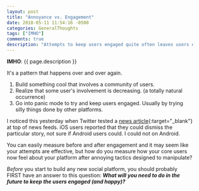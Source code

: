 ```yaml
---
layout: post
title: "Annoyance vs. Engagement"
date: 2018-05-11 11:54:16 -0500
categories: GeneralThoughts
tags: ["IMHO"]
comments: true
description: "Attempts to keep users engaged quite often leaves users enraged."
---  
```

**IMHO**: {{ page.description }}

It's a pattern that happens over and over again.

1. Build something cool that involves a community of users.
2. Realize that some user's involvement is decreasing. (a totally natural occurrence)
3. Go into panic mode to try and keep users engaged. Usually by trying silly things done by other platforms.

I noticed this yesterday when Twitter tested a [news article](https://twitter.com/brad_frost/status/994759657309851648){:target="_blank"} at top of news feeds. iOS users reported that they could dismiss the particular story, not sure if Android users could. I could not on Android.

You can easily measure before and after engagement and it may seem like your attempts are effective, but how do you measure how your core users now feel about your platform after annoying tactics designed to manipulate?
 
_Before_ you start to build any new social platform, you should probably FIRST have an answer to this question: **_What will you need to do in the future to keep the users engaged (and happy)?_**